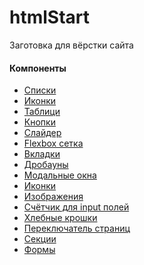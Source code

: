 # htmlStart
Заготовка для вёрстки сайта

<h4>Компоненты</h4>

<ul>
<li><a href="#">Списки</a></li>
<li><a href="#">Иконки</a></li>
<li><a href="#">Таблици</a></li>
<li><a href="#">Кнопки</a></li>
<li><a href="#">Слайдер</a></li>
<li><a href="#">Flexbox сетка</a></li>
<li><a href="#">Вкладки</a></li>
<li><a href="#">Дробауны</a></li>
<li><a href="#">Модальные окна</a></li>
<li><a href="#">Иконки</a></li>
<li><a href="#">Изображения</a></li>
<li><a href="#">Счётчик для input полей</a></li>
<li><a href="#">Хлебные крошки</a></li>
<li><a href="#">Переключатель страниц</a></li>
<li><a href="#">Секции</a></li>
<li><a href="#">Формы</a></li>
</ul>
